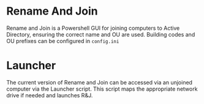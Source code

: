 # Rename And Join

Rename and Join is a Powershell GUI for joining computers to Active Directory, ensuring the correct name and OU are used. Building codes and OU prefixes can be configured in `config.ini`

# Launcher

The current version of Rename and Join can be accessed via an unjoined computer via the Launcher script. This script maps the appropriate network drive if needed and launches R&J.
